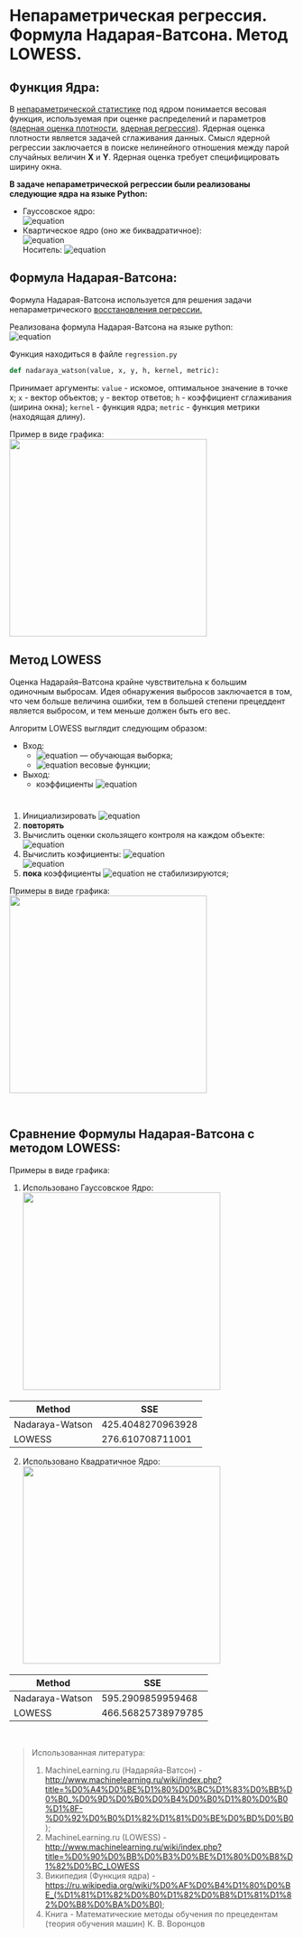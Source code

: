 
# Непараметрическая регрессия.<br />Формула Надарая-Ватсона. Метод LOWESS.

## Функция Ядра:
В [непараметрической статистике](https://ru.wikipedia.org/wiki/%D0%9D%D0%B5%D0%BF%D0%B0%D1%80%D0%B0%D0%BC%D0%B5%D1%82%D1%80%D0%B8%D1%87%D0%B5%D1%81%D0%BA%D0%B0%D1%8F_%D1%81%D1%82%D0%B0%D1%82%D0%B8%D1%81%D1%82%D0%B8%D0%BA%D0%B0 "Непараметрическая статистика") под ядром понимается весовая функция, используемая при оценке распределений и параметров ([ядерная оценка плотности](https://ru.wikipedia.org/wiki/%D0%AF%D0%B4%D0%B5%D1%80%D0%BD%D0%B0%D1%8F_%D0%BE%D1%86%D0%B5%D0%BD%D0%BA%D0%B0_%D0%BF%D0%BB%D0%BE%D1%82%D0%BD%D0%BE%D1%81%D1%82%D0%B8 "Ядерная оценка плотности"), [ядерная регрессия](https://ru.wikipedia.org/wiki/%D0%AF%D0%B4%D0%B5%D1%80%D0%BD%D0%B0%D1%8F_%D1%80%D0%B5%D0%B3%D1%80%D0%B5%D1%81%D1%81%D0%B8%D1%8F "Ядерная регрессия")).  Ядерная оценка плотности является задачей сглаживания данных. Смысл ядерной регрессии заключается в поиске нелинейного отношения между парой случайных величин **X** и **Y**. Ядерная оценка требует специфицировать ширину окна.

**В задаче непараметрической регрессии были реализованы следующие ядра на языке Python:**
* Гауссовское ядро:<br />
![equation](https://latex.codecogs.com/gif.latex?{\displaystyle%20K(u)={\frac%20{1}{\sqrt%20{2\pi%20}}}e^{-{\frac%20{1}{2}}u^{2}}})
* Квартическое ядро (оно же биквадратичное):<br />
![equation](https://latex.codecogs.com/gif.latex?{\displaystyle%20K(u)={\frac%20{15}{16}}(1-u^{2})^{2}})<br />
Носитель: ![equation](https://latex.codecogs.com/gif.latex?{\displaystyle%20|u|\leq%201})

## Формула Надарая-Ватсона:

Формула Надарая-Ватсона используется для решения задачи непараметрического [восстановления регрессии.](http://www.machinelearning.ru/wiki/index.php?title=%D0%A0%D0%B5%D0%B3%D1%80%D0%B5%D1%81%D1%81%D0%B8%D0%BE%D0%BD%D0%BD%D1%8B%D0%B9_%D0%B0%D0%BD%D0%B0%D0%BB%D0%B8%D0%B7 "Восстановление регрессии")

Реализована формула Надарая-Ватсона на языке python:<br />
![equation](https://latex.codecogs.com/gif.latex?a_h(x;X^l)%20=%20\frac{\sum_{i=1}^{l}%20y_i\omega_i(x)}{\sum_{i=1}^{l}%20\omega_i(x)}%20=%20\frac{\sum_{i=1}^{l}%20y_iK\left(\frac{\rho(x,x_i)}{h}%20\right%20)}{\sum_{i=1}^{l}%20K\left(\frac{\rho(x,x_i)}{h}%20\right%20)})

Функция находиться в файле `regression.py`
```python
def nadaraya_watson(value, x, y, h, kernel, metric):
```
Принимает аргументы: `value` - искомое, оптимальное значение в точке x;  `x` - вектор объектов;  `y` - вектор ответов; `h` - коэффициент сглаживания (ширина окна); `kernel` - функция ядра; `metric` - функция метрики (находящая длину).

Пример в виде графика:<br />
<img src="https://raw.githubusercontent.com/DmitryFox/MachineLearning/master/Task%204/image/nadaray_watson_gauss_and_quartic.png" width="350" />

## Метод LOWESS

Оценка Надарайя–Ватсона крайне чувствительна к большим одиночным выбросам. Идея обнаружения выбросов заключается в том, что чем больше величина ошибки, тем в большей степени прецеддент является выбросом, и тем меньше должен быть его вес.

Алгоритм LOWESS  выглядит следующим образом:
* Вход:
	* ![equation](https://latex.codecogs.com/gif.latex?X^m) — обучающая выборка;
	* ![equation](https://latex.codecogs.com/gif.latex?w_t,%20\,\,\,%20t=1,\ldots,m) весовые функции;
* Выход:
	* коэффициенты ![equation](https://latex.codecogs.com/gif.latex?\delta_t,%20\,\,\,%20t=1,\ldots,m)
#
1. Инициализировать ![equation](https://latex.codecogs.com/gif.latex?\gamma_1:=\ldots=\gamma_m:=1)
2. **повторять**
3. Вычислить оценки скользящего контроля на каждом объекте: <br />
![equation](https://latex.codecogs.com/gif.latex?a_i:=a_h(x_i;%20X^\ell\setminus\{x_i\})%20=%20\frac{%20\sum_{i=1,%20i\neq%20t%20}^{m}%20{y_i%20\gamma_i%20K\left(%20\frac{\rho(x_i,x_t)}%20{h(x_t)}\right)}}%20{\sum_{i=1,%20i\neq%20t%20}^{m}%20{\gamma_i%20K\left(%20\frac{\rho(x_i,x_t)}{h(x_t)}\right)}%20})
4. Вычислить коэфициенты: ![equation](https://latex.codecogs.com/gif.latex?\gamma_i)<br />
![equation](https://latex.codecogs.com/gif.latex?\gamma_i:=%20\tilde{K}(|%20a_i%20-%20y_i%20\|);%20i%20=%201,...,\ell;)
5. **пока** коэффициенты ![equation](https://latex.codecogs.com/gif.latex?\gamma_i) не стабилизируются;

Примеры в виде графика:<br />
<img src="https://raw.githubusercontent.com/DmitryFox/MachineLearning/master/Task%204/image/lowess_gauss_and_quartic.png" width="350" />

<br />

## Сравнение Формулы Надарая-Ватсона с методом LOWESS:

Примеры в виде графика:<br />
1) Использовано Гауссовское Ядро:<br />
<img src="https://raw.githubusercontent.com/DmitryFox/MachineLearning/master/Task%204/image/lowess_watson_gauss.png" width="350" /><br />

Method | SSE
------------- | -------------
Nadaraya-Watson  | 425.4048270963928
LOWESS | 276.610708711001

2) Использовано Квадратичное Ядро:<br />
<img src="https://raw.githubusercontent.com/DmitryFox/MachineLearning/master/Task%204/image/lowess_watson_quartic.png" width="350" /><br />

Method | SSE
------------- | -------------
Nadaraya-Watson  | 595.2909859959468
LOWESS | 466.56825738979785

<br />

> Использованная литература:
> 1) MachineLearning.ru (Надаряйа-Ватсон) - http://www.machinelearning.ru/wiki/index.php?title=%D0%A4%D0%BE%D1%80%D0%BC%D1%83%D0%BB%D0%B0_%D0%9D%D0%B0%D0%B4%D0%B0%D1%80%D0%B0%D1%8F-%D0%92%D0%B0%D1%82%D1%81%D0%BE%D0%BD%D0%B0);
> 2) MachineLearning.ru (LOWESS) - http://www.machinelearning.ru/wiki/index.php?title=%D0%90%D0%BB%D0%B3%D0%BE%D1%80%D0%B8%D1%82%D0%BC_LOWESS
> 2) Википедия (Функция ядра) - https://ru.wikipedia.org/wiki/%D0%AF%D0%B4%D1%80%D0%BE_(%D1%81%D1%82%D0%B0%D1%82%D0%B8%D1%81%D1%82%D0%B8%D0%BA%D0%B0);
> 3) Книга - Математические методы обучения по прецедентам (теория обучения машин) К. В. Воронцов

